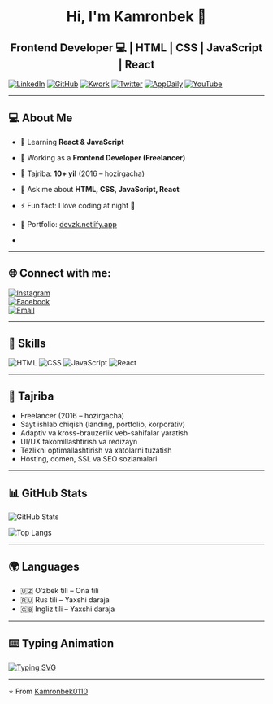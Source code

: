 <div align="center">

# Hi, I'm Kamronbek 👋  

## **Frontend Developer 💻 | HTML | CSS | JavaScript | React**
</div>

[![LinkedIn](https://img.shields.io/badge/LinkedIn-blue?logo=linkedin&logoColor=white)](https://www.linkedin.com/in/kamronbek-zayniddinov-888a72379/) 
[![GitHub](https://img.shields.io/badge/GitHub-black?logo=github&logoColor=white)](https://github.com/Kamronbek0110)
[![Kwork](https://img.shields.io/badge/Kwork-green?logo=kwork&logoColor=white)](https://kwork.ru/user/z_kamronbek)
[![Twitter](https://img.shields.io/badge/Twitter-black?logo=x&logoColor=white)](https://x.com/Z_Kamronbek)
[![AppDaily](https://img.shields.io/badge/AppDaily-black?logo=appveyor&logoColor=white)](https://app.daily.dev/z_kamronbek)
[![YouTube](https://img.shields.io/badge/YouTube-red?logo=youtube&logoColor=white)](https://www.youtube.com/@The_Coder_ZK)



---



## 💻 About Me
- 🌱 Learning **React & JavaScript**
- 🔭 Working as a **Frontend Developer (Freelancer)**
- 💼 Tajriba: **10+ yil** (2016 – hozirgacha)
- 💬 Ask me about **HTML, CSS, JavaScript, React**
- ⚡ Fun fact: I love coding at night 🌙
- 📂 Portfolio: [devzk.netlify.app](https://devzk.netlify.app)

- 
---


## 🌐 Connect with me:
[![Instagram](https://img.shields.io/badge/Instagram-purple?logo=instagram&logoColor=white)](https://www.instagram.com/z_kamronbek_uz/)  
[![Facebook](https://img.shields.io/badge/Facebook-blue?logo=facebook&logoColor=white)](https://www.facebook.com/profile.php?id=61579265848645)  
[![Email](https://img.shields.io/badge/Email-red?logo=gmail&logoColor=white)](mailto:zayniddinovkamronbek668@gmail.com)



---

## 🚀 Skills
![HTML](https://img.shields.io/badge/HTML-orange?logo=html5&logoColor=white)
![CSS](https://img.shields.io/badge/CSS-blue?logo=css3&logoColor=white)
![JavaScript](https://img.shields.io/badge/JavaScript-yellow?logo=javascript&logoColor=black)
![React](https://img.shields.io/badge/React-blue?logo=react&logoColor=white)

---

## 💼 Tajriba
- Freelancer (2016 – hozirgacha)  
- Sayt ishlab chiqish (landing, portfolio, korporativ)  
- Adaptiv va kross-brauzerlik veb-sahifalar yaratish  
- UI/UX takomillashtirish va redizayn  
- Tezlikni optimallashtirish va xatolarni tuzatish  
- Hosting, domen, SSL va SEO sozlamalari  

---

## 📊 GitHub Stats
![GitHub Stats](https://github-readme-stats.vercel.app/api?username=Kamronbek0110&show_icons=true&theme=radical)  

![Top Langs](https://github-readme-stats.vercel.app/api/top-langs/?username=Kamronbek0110&layout=compact&theme=radical)

---

## 🌍 Languages
- 🇺🇿 O‘zbek tili – Ona tili  
- 🇷🇺 Rus tili – Yaxshi daraja  
- 🇬🇧 Ingliz tili – Yaxshi daraja  

---

## ⌨️ Typing Animation
[![Typing SVG](https://readme-typing-svg.herokuapp.com?size=24&color=ff79c6&lines=Frontend+Developer;JavaScript+%7C+React+Lover)](https://git.io/typing-svg)

---

⭐️ From [Kamronbek0110](https://github.com/Kamronbek0110)
